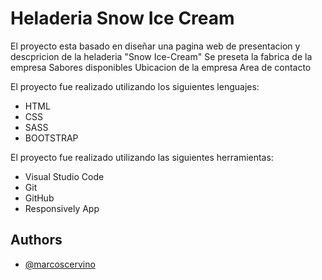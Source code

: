 # Heladeria Snow Ice Cream

El proyecto esta basado en diseñar una pagina web de presentacion y descpricion de la heladeria "Snow Ice-Cream"
Se preseta la fabrica de la empresa
Sabores disponibles
Ubicacion de la empresa
Area de contacto

El proyecto fue realizado utilizando los siguientes lenguajes:

* HTML
* CSS
* SASS
* BOOTSTRAP

El proyecto fue realizado utilizando las siguientes herramientas:

* Visual Studio Code
* Git
* GitHub
* Responsively App


## Authors

- [@marcoscervino](https://github.com/marcoscervino)

